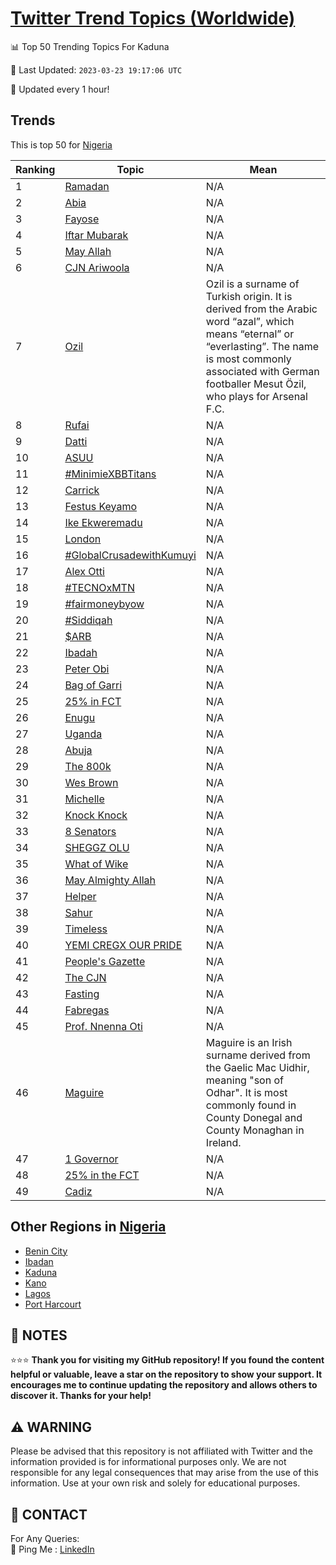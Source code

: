 [Twitter Trend Topics (Worldwide)](https://github.com/ErcinDedeoglu/Twitter-Trend-Topics)
==========


📊 Top 50 Trending Topics For Kaduna

📆 Last Updated: `2023-03-23 19:17:06 UTC`

🔧 Updated every 1 hour!


## Trends

This is top 50 for [Nigeria](</Nigeria>)

| Ranking | Topic | Mean |
| ------- | ------------ | ------------ |
| 1 | [Ramadan](http://twitter.com/search?q=Ramadan) | N/A |
| 2 | [Abia](http://twitter.com/search?q=Abia) | N/A |
| 3 | [Fayose](http://twitter.com/search?q=Fayose) | N/A |
| 4 | [Iftar Mubarak](http://twitter.com/search?q=Iftar+Mubarak) | N/A |
| 5 | [May Allah](http://twitter.com/search?q=May+Allah) | N/A |
| 6 | [CJN Ariwoola](http://twitter.com/search?q=CJN+Ariwoola) | N/A |
| 7 | [Ozil](http://twitter.com/search?q=Ozil) | Ozil is a surname of Turkish origin. It is derived from the Arabic word “azal”, which means “eternal” or “everlasting”. The name is most commonly associated with German footballer Mesut Özil, who plays for Arsenal F.C. |
| 8 | [Rufai](http://twitter.com/search?q=Rufai) | N/A |
| 9 | [Datti](http://twitter.com/search?q=Datti) | N/A |
| 10 | [ASUU](http://twitter.com/search?q=ASUU) | N/A |
| 11 | [#MinimieXBBTitans](http://twitter.com/search?q=%23MinimieXBBTitans) | N/A |
| 12 | [Carrick](http://twitter.com/search?q=Carrick) | N/A |
| 13 | [Festus Keyamo](http://twitter.com/search?q=Festus+Keyamo) | N/A |
| 14 | [Ike Ekweremadu](http://twitter.com/search?q=Ike+Ekweremadu) | N/A |
| 15 | [London](http://twitter.com/search?q=London) | N/A |
| 16 | [#GlobalCrusadewithKumuyi](http://twitter.com/search?q=%23GlobalCrusadewithKumuyi) | N/A |
| 17 | [Alex Otti](http://twitter.com/search?q=Alex+Otti) | N/A |
| 18 | [#TECNOxMTN](http://twitter.com/search?q=%23TECNOxMTN) | N/A |
| 19 | [#fairmoneybyow](http://twitter.com/search?q=%23fairmoneybyow) | N/A |
| 20 | [#Siddiqah](http://twitter.com/search?q=%23Siddiqah) | N/A |
| 21 | [$ARB](http://twitter.com/search?q=%24ARB) | N/A |
| 22 | [Ibadah](http://twitter.com/search?q=Ibadah) | N/A |
| 23 | [Peter Obi](http://twitter.com/search?q=Peter+Obi) | N/A |
| 24 | [Bag of Garri](http://twitter.com/search?q=Bag+of+Garri) | N/A |
| 25 | [25% in FCT](http://twitter.com/search?q=25%25+in+FCT) | N/A |
| 26 | [Enugu](http://twitter.com/search?q=Enugu) | N/A |
| 27 | [Uganda](http://twitter.com/search?q=Uganda) | N/A |
| 28 | [Abuja](http://twitter.com/search?q=Abuja) | N/A |
| 29 | [The 800k](http://twitter.com/search?q=The+800k) | N/A |
| 30 | [Wes Brown](http://twitter.com/search?q=Wes+Brown) | N/A |
| 31 | [Michelle](http://twitter.com/search?q=Michelle) | N/A |
| 32 | [Knock Knock](http://twitter.com/search?q=Knock+Knock) | N/A |
| 33 | [8 Senators](http://twitter.com/search?q=8+Senators) | N/A |
| 34 | [SHEGGZ OLU](http://twitter.com/search?q=SHEGGZ+OLU) | N/A |
| 35 | [What of Wike](http://twitter.com/search?q=What+of+Wike) | N/A |
| 36 | [May Almighty Allah](http://twitter.com/search?q=May+Almighty+Allah) | N/A |
| 37 | [Helper](http://twitter.com/search?q=Helper) | N/A |
| 38 | [Sahur](http://twitter.com/search?q=Sahur) | N/A |
| 39 | [Timeless](http://twitter.com/search?q=Timeless) | N/A |
| 40 | [YEMI CREGX OUR PRIDE](http://twitter.com/search?q=YEMI+CREGX+OUR+PRIDE) | N/A |
| 41 | [People's Gazette](http://twitter.com/search?q=People%27s+Gazette) | N/A |
| 42 | [The CJN](http://twitter.com/search?q=The+CJN) | N/A |
| 43 | [Fasting](http://twitter.com/search?q=Fasting) | N/A |
| 44 | [Fabregas](http://twitter.com/search?q=Fabregas) | N/A |
| 45 | [Prof. Nnenna Oti](http://twitter.com/search?q=Prof.+Nnenna+Oti) | N/A |
| 46 | [Maguire](http://twitter.com/search?q=Maguire) | Maguire is an Irish surname derived from the Gaelic Mac Uidhir, meaning "son of Odhar". It is most commonly found in County Donegal and County Monaghan in Ireland. |
| 47 | [1 Governor](http://twitter.com/search?q=1+Governor) | N/A |
| 48 | [25% in the FCT](http://twitter.com/search?q=25%25+in+the+FCT) | N/A |
| 49 | [Cadiz](http://twitter.com/search?q=Cadiz) | N/A |



## Other Regions in [Nigeria](</Nigeria>)

* [Benin City](</Nigeria/Benin City.md>)
* [Ibadan](</Nigeria/Ibadan.md>)
* [Kaduna](</Nigeria/Kaduna.md>)
* [Kano](</Nigeria/Kano.md>)
* [Lagos](</Nigeria/Lagos.md>)
* [Port Harcourt](</Nigeria/Port Harcourt.md>)



## 📝 NOTES

⭐⭐⭐ **Thank you for visiting my GitHub repository! If you found the content helpful or valuable, leave a star on the repository to show your support. It encourages me to continue updating the repository and allows others to discover it. Thanks for your help!**


## ⚠️ WARNING

Please be advised that this repository is not affiliated with Twitter and the information provided is for informational purposes only. We are not responsible for any legal consequences that may arise from the use of this information. Use at your own risk and solely for educational purposes.


## 📨 CONTACT

 For Any Queries:  
            🏓 Ping Me : [LinkedIn](https://www.linkedin.com/in/ercindedeoglu/)

